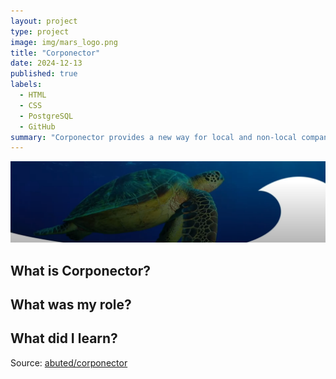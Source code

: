 ```yaml
---
layout: project
type: project
image: img/mars_logo.png
title: "Corponector"
date: 2024-12-13
published: true
labels:
  - HTML
  - CSS
  - PostgreSQL
  - GitHub
summary: "Corponector provides a new way for local and non-local companies who want to recruit students to make their opportunities known to students."
---
```


<img class="img-fluid" src="../img/mars_bg.png">


## What is Corponector?


## What was my role?


## What did I learn?

  
Source: <a href="https://github.com/corponector"><i class="large github icon "></i>abuted/corponector</a>
